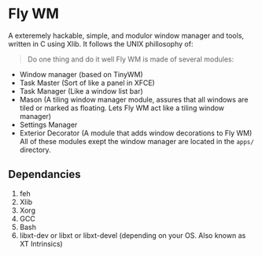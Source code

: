 # Fly WM
A exteremely hackable, simple, and modulor window manager and tools, written in C using Xlib. It follows the UNIX phillosophy of:
> Do one thing and do it well
Fly WM is made of several modules:
* Window manager (based on TinyWM)
* Task Master (Sort of like a panel in XFCE)
* Task Manager (Like a window list bar)
* Mason (A tiling window manager module, assures that all windows are tiled or marked as floating. Lets Fly WM act like a tiling window manager)
* Settings Manager
* Exterior Decorator (A module that adds window decorations to Fly WM)
All of these modules exept the window manager are located in the `apps/` directory.
## Dependancies
1. feh
2. Xlib
3. Xorg
4. GCC
5. Bash
6. libxt-dev or libxt or libxt-devel (depending on your OS. Also known as XT Intrinsics)
